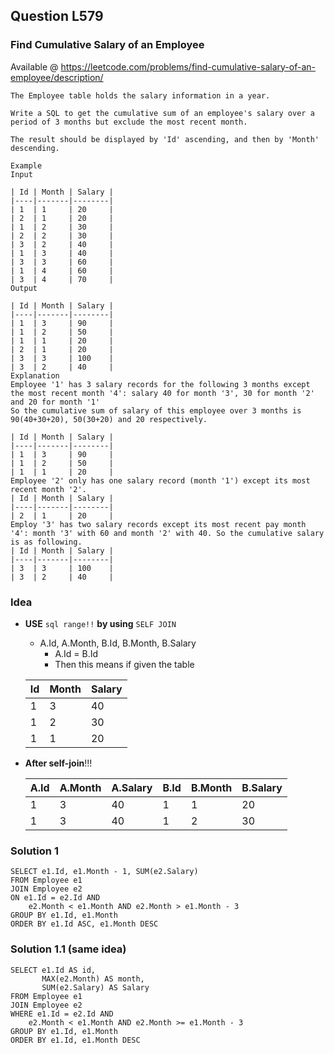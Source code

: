 

## Question L579

### Find Cumulative Salary of an Employee
Available @ <https://leetcode.com/problems/find-cumulative-salary-of-an-employee/description/>

	The Employee table holds the salary information in a year.
	
	Write a SQL to get the cumulative sum of an employee's salary over a period of 3 months but exclude the most recent month.
	
	The result should be displayed by 'Id' ascending, and then by 'Month' descending.
	
	Example
	Input
	
	| Id | Month | Salary |
	|----|-------|--------|
	| 1  | 1     | 20     |
	| 2  | 1     | 20     |
	| 1  | 2     | 30     |
	| 2  | 2     | 30     |
	| 3  | 2     | 40     |
	| 1  | 3     | 40     |
	| 3  | 3     | 60     |
	| 1  | 4     | 60     |
	| 3  | 4     | 70     |
	Output
	
	| Id | Month | Salary |
	|----|-------|--------|
	| 1  | 3     | 90     |
	| 1  | 2     | 50     |
	| 1  | 1     | 20     |
	| 2  | 1     | 20     |
	| 3  | 3     | 100    |
	| 3  | 2     | 40     |
	Explanation
	Employee '1' has 3 salary records for the following 3 months except the most recent month '4': salary 40 for month '3', 30 for month '2' and 20 for month '1'
	So the cumulative sum of salary of this employee over 3 months is 90(40+30+20), 50(30+20) and 20 respectively.
	
	| Id | Month | Salary |
	|----|-------|--------|
	| 1  | 3     | 90     |
	| 1  | 2     | 50     |
	| 1  | 1     | 20     |
	Employee '2' only has one salary record (month '1') except its most recent month '2'.
	| Id | Month | Salary |
	|----|-------|--------|
	| 2  | 1     | 20     |
	Employ '3' has two salary records except its most recent pay month '4': month '3' with 60 and month '2' with 40. So the cumulative salary is as following.
	| Id | Month | Salary |
	|----|-------|--------|
	| 3  | 3     | 100    |
	| 3  | 2     | 40     |


### **Idea**

* **USE** `sql range!!` **by using** `SELF JOIN` 
	* A.Id, A.Month, B.Id, B.Month, B.Salary
		* A.Id = B.Id
		* Then this means if given the table 

	| Id | Month | Salary |
	|----|-------|--------|
	| 1  | 3     | 40     |
	| 1  | 2     | 30     |
	| 1  | 1     | 20     |
	
*	**After self-join**!!!
	
	| A.Id | A.Month | A.Salary |	B.Id | B.Month | B.Salary |
	|------|-------- | -------- |	---- | ------- | -------  |
	| 1    | 3       | 40       | 1    | 1       | 20      
	| 1    | 3       | 40       | 1    | 2       | 30

	
	
### Solution 1
	SELECT e1.Id, e1.Month - 1, SUM(e2.Salary)
	FROM Employee e1
	JOIN Employee e2
	ON e1.Id = e2.Id AND
		e2.Month < e1.Month AND e2.Month > e1.Month - 3
	GROUP BY e1.Id, e1.Month
	ORDER BY e1.Id ASC, e1.Month DESC


### Solution 1.1 (same idea)
	SELECT e1.Id AS id,
           MAX(e2.Month) AS month, 
           SUM(e2.Salary) AS Salary
	FROM Employee e1
	JOIN Employee e2
	WHERE e1.Id = e2.Id AND
		e2.Month < e1.Month AND e2.Month >= e1.Month - 3
	GROUP BY e1.Id, e1.Month
	ORDER BY e1.Id, e1.Month DESC
